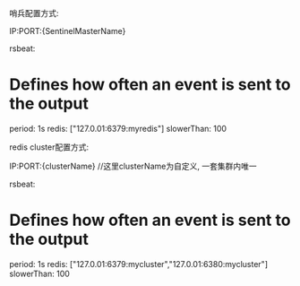 哨兵配置方式:    

IP:PORT:{SentinelMasterName}


rsbeat:
  # Defines how often an event is sent to the output
  period: 1s
  redis: ["127.0.01:6379:myredis"]
  slowerThan: 100
  
  
 redis cluster配置方式:    

IP:PORT:{clusterName}
//这里clusterName为自定义, 一套集群内唯一

rsbeat:
  # Defines how often an event is sent to the output
  period: 1s
  redis: ["127.0.01:6379:mycluster","127.0.01:6380:mycluster"]
  slowerThan: 100
